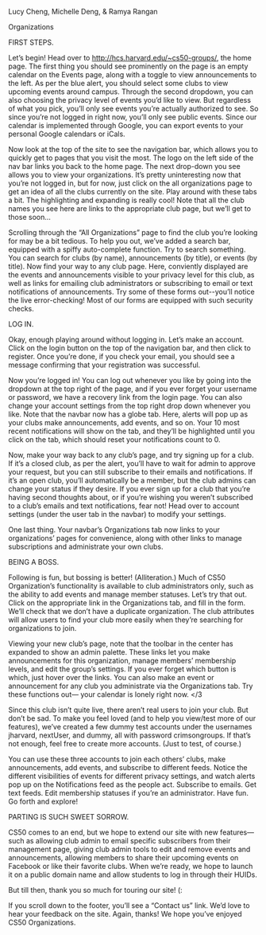 Lucy Cheng, Michelle Deng, & Ramya Rangan

Organizations


FIRST STEPS.

Let’s begin! Head over to http://hcs.harvard.edu/~cs50-groups/, the home page. The first thing you should see prominently on the
page is an empty calendar on the Events page, along with a toggle to view announcements to the left. As per
the blue alert, you should select some clubs to view upcoming events around campus. Through the second
dropdown, you can also choosing the privacy level of events you’d like to view. But regardless of what you
pick, you’ll only see events you’re actually authorized to see. So since you’re not logged in right now, you’ll
only see public events. Since our calendar is implemented through Google, you can export events to your
personal Google calendars or iCals.

Now look at the top of the site to see the navigation bar, which allows you to quickly get to pages that you
visit the most. The logo on the left side of the nav bar links you back to the home page. The next drop-down
you see allows you to view your organizations. It’s pretty uninteresting now that you’re not logged in, but for
now, just click on the all organizations page to get an idea of all the clubs currently on the site. Play around
with these tabs a bit. The highlighting and expanding is really cool! Note that all the club names you see here
are links to the appropriate club page, but we’ll get to those soon...

Scrolling through the “All Organizations” page to find the club you’re looking for may be a bit tedious. To
help you out, we’ve added a search bar, equipped with a spiffy auto-complete function. Try to search
something. You can search for clubs (by name), announcements (by title), or events (by title).
Now find your way to any club page. Here, conviently displayed are the events and announcements visible to
your privacy level for this club, as well as links for emailing club administrators or subscribing to email or text
notifications of announcements. Try some of these forms out--you’ll notice the live error-checking! Most of
our forms are equipped with such security checks.

LOG IN.

Okay, enough playing around without logging in. Let’s make an account. Click on the login button on the top
of the navigation bar, and then click to register. Once you’re done, if you check your email, you should see a
message confirming that your registration was successful.

Now you’re logged in! You can log out whenever you like by going into the dropdown at the top right of the
page, and if you ever forget your username or password, we have a recovery link from the login page. You
can also change your account settings from the top right drop down whenever you like.
Note that the navbar now has a globe tab. Here, alerts will pop up as your clubs make announcements, add
events, and so on. Your 10 most recent notifications will show on the tab, and they’ll be highlighted until you
click on the tab, which should reset your notifications count to 0.

Now, make your way back to any club’s page, and try signing up for a club. If it’s a closed club, as per the
alert, you’ll have to wait for admin to approve your request, but you can still subscribe to their emails and
notifications. If it’s an open club, you’ll automatically be a member, but the club admins can change your status
if they desire. If you ever sign up for a club that you’re having second thoughts about, or if you’re wishing you
weren’t subscribed to a club’s emails and text notifications, fear not! Head over to account settings (under the
user tab in the navbar) to modify your settings.

One last thing. Your navbar’s Organizations tab now links to your organizations’ pages for convenience, along
with other links to manage subscriptions and administrate your own clubs.

BEING A BOSS.

Following is fun, but bossing is better! (Alliteration.) Much of CS50 Organization’s functionality is available to
club administrators only, such as the ability to add events and manage member statuses.
Let’s try that out. Click on the appropriate link in the Organizations tab, and fill in the form. We’ll check that
we don’t have a duplicate organization. The club attributes will allow users to find your club more easily when
they’re searching for organizations to join.

Viewing your new club’s page, note that the toolbar in the center has expanded to show an admin palette.
These links let you make announcements for this organization, manage members’ membership levels, and edit
the group’s settings. If you ever forget which button is which, just hover over the links. You can also make an
event or announcement for any club you administrate via the Organizations tab. Try these functions out—
your calendar is lonely right now. </3

Since this club isn’t quite live, there aren’t real users to join your club. But don’t be sad. To make you feel
loved (and to help you view/test more of our features), we’ve created a few dummy test accounts under the
usernames jharvard, nextUser, and dummy, all with password crimsongroups. If that’s not enough, feel free to
create more accounts. (Just to test, of course.)

You can use these three accounts to join each others’ clubs, make announcements, add events, and subscribe
to different feeds. Notice the different visibilities of events for different privacy settings, and watch alerts pop
up on the Notifications feed as the people act. Subscribe to emails. Get text feeds. Edit membership statuses
if you’re an administrator. Have fun. Go forth and explore!

PARTING IS SUCH SWEET SORROW.

CS50 comes to an end, but we hope to extend our site with new features—such as allowing club admin to
email specific subscribers from their management page, giving club admin tools to edit and remove events and
announcements, allowing members to share their upcoming events on Facebook or like their favorite clubs.
When we’re ready, we hope to launch it on a public domain name and allow students to log in through their
HUIDs.

But till then, thank you so much for touring our site! (:

If you scroll down to the footer, you’ll see a “Contact us” link. We’d love to hear your feedback on the site.
Again, thanks! We hope you’ve enjoyed CS50 Organizations.
